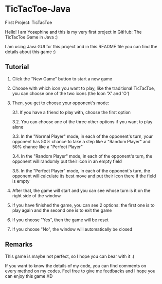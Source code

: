 # TicTacToe-Java
First Project: TicTacToe

Hello! I am Yosephine and this is my very first project in GitHub: The TicTacToe Game in Java :) 

I am using Java GUI for this project and in this README file you can find the details about this game :)

## Tutorial
1. Click the "New Game" button to start a new game
2. Choose with which icon you want to play, like the traditional TicTacToe, you can choose one of the two icons (the Icon 'X' and 'O')
3. Then, you get to choose your opponent's mode:

   3.1. If you have a friend to play with, choose the first option

   3.2. You can choose one of the three other options if you want to play alone
   
   3.3. In the "Normal Player" mode, in each of the opponent's turn, your opponent has 50% chance to take a step like a "Random Player"
        and 50% chance like a "Perfect Player"
   
   3.4. In the "Random Player" mode, in each of the opponent's turn, the opponent will randomly put their icon in an empty field
   
   3.5. In the "Perfect Player" mode, in each of the opponent's turn, the opponent will calculate its best move and put their icon there if the field is empty
4. After that, the game will start and you can see whose turn is it on the right side of the window
5. If you have finished the game, you can see 2 options: the first one is to play again and the second one is to exit the game
6. If you choose "Yes", then the game will be reset 
8. If you choose "No", the window will automatically be closed

## Remarks
This game is maybe not perfect, so I hope you can bear with it :) 

If you want to know the details of my code, you can find comments on every method on my codes.
Feel free to give me feedbacks and I hope you can enjoy this game XD
